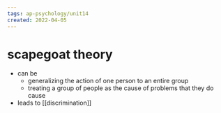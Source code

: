 ```yaml
---
tags: ap-psychology/unit14 
created: 2022-04-05
---
```


# scapegoat theory

- can be
	- generalizing the action of one person to an entire group
	- treating a group of people as the cause of problems that they do cause
- leads to [[discrimination]]

<!---->